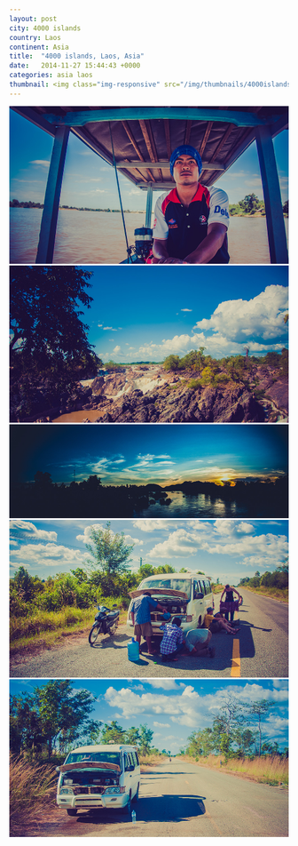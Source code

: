 ```yaml
---
layout: post
city: 4000 islands
country: Laos
continent: Asia
title:  "4000 islands, Laos, Asia"
date:   2014-11-27 15:44:43 +0000
categories: asia laos
thumbnail: <img class="img-responsive" src="/img/thumbnails/4000islands-1.jpg" alt="4000 islands Laos" />
---
```


<div class="img-container">
	<img class="img-responsive" src="/img/countries/laos/4000islands-1.jpg" alt="4000 islands, Laos, Asia"/>
	<img class="img-responsive" src="/img/countries/laos/4000islands-2.jpg" alt="4000 islands, Laos, Asia"/>
	<img class="img-responsive" src="/img/countries/laos/4000islands-3.jpg" alt="4000 islands, Laos, Asia"/>
	<img class="img-responsive" src="/img/countries/laos/4000islands-4.jpg" alt="4000 islands, Laos, Asia"/>
	<img class="img-responsive" src="/img/countries/laos/4000islands-5.jpg" alt="4000 islands, Laos, Asia"/>
</div>
